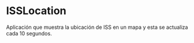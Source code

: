 # ISSLocation
Aplicación que muestra la ubicación de ISS en un mapa y esta se actualiza cada 10 segundos.
